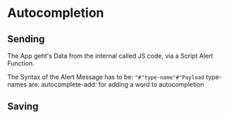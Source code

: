 # Autocompletion

## Sending
The App geht's Data from the internal called JS code, via a Script Alert Function.

The Syntax of the Alert Message has to be: `"#"type-name"#"Payload`
type-names are:
    autocomplete-add: for adding a word to autocompletion

## Saving


